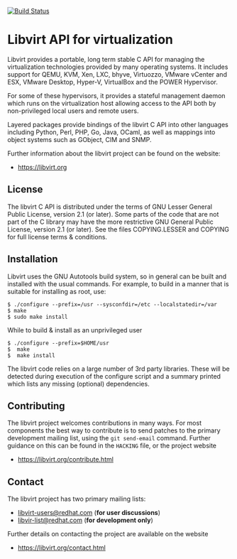 [![Build Status](https://travis-ci.org/libvirt/libvirt.svg)](https://travis-ci.org/libvirt/libvirt)

Libvirt API for virtualization
==============================

Libvirt provides a portable, long term stable C API for managing the
virtualization technologies provided by many operating systems. It
includes support for QEMU, KVM, Xen, LXC, bhyve, Virtuozzo, VMware
vCenter and ESX, VMware Desktop, Hyper-V, VirtualBox and the POWER
Hypervisor.

For some of these hypervisors, it provides a stateful management
daemon which runs on the virtualization host allowing access to the
API both by non-privileged local users and remote users.

Layered packages provide bindings of the libvirt C API into other
languages including Python, Perl, PHP, Go, Java, OCaml, as well as
mappings into object systems such as GObject, CIM and SNMP.

Further information about the libvirt project can be found on the
website:

*  <https://libvirt.org>

License
-------

The libvirt C API is distributed under the terms of GNU Lesser General
Public License, version 2.1 (or later). Some parts of the code that are
not part of the C library may have the more restrictive GNU General
Public License, version 2.1 (or later). See the files COPYING.LESSER
and COPYING for full license terms & conditions.

Installation
------------

Libvirt uses the GNU Autotools build system, so in general can be built
and installed with the usual commands. For example, to build in a manner
that is suitable for installing as root, use:

```
$ ./configure --prefix=/usr --sysconfdir=/etc --localstatedir=/var
$ make
$ sudo make install
```

While to build & install as an unprivileged user

```
$ ./configure --prefix=$HOME/usr
$  make
$  make install
```


The libvirt code relies on a large number of 3rd party libraries. These will
be detected during execution of the configure script and a summary printed
which lists any missing (optional) dependencies.

Contributing
------------

The libvirt project welcomes contributions in many ways. For most components
the best way to contribute is to send patches to the primary development
mailing list, using the `git send-email` command. Further guidance on this
can be found in the `HACKING` file, or the project website

* <https://libvirt.org/contribute.html>

Contact
-------

The libvirt project has two primary mailing lists:

 * libvirt-users@redhat.com (**for user discussions**)
 * libvir-list@redhat.com (**for development only**)

Further details on contacting the project are available on the website

* <https://libvirt.org/contact.html>
